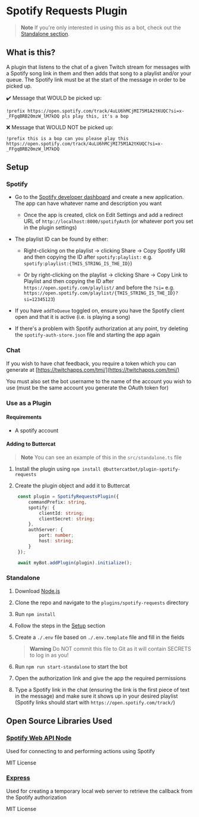 # Spotify Requests Plugin

> **Note**
> If you're only interested in using this as a bot, check out the [Standalone section](#standalone).

## What is this?

A plugin that listens to the chat of a given Twitch stream for messages with a Spotify song link in them and then
adds that song to a playlist and/or your queue. The Spotify link must be at the start of the message in order to be
picked up.

✔️ Message that WOULD be picked up:

```
!prefix https://open.spotify.com/track/4uLU6hMCjMI75M1A2tKUQC?si=x-_FFgqBRB20mzW_lM7kDQ pls play this, it's a bop
```

❌ Message that WOULD NOT be picked up:

```
!prefix this is a bop can you please play this https://open.spotify.com/track/4uLU6hMCjMI75M1A2tKUQC?si=x-_FFgqBRB20mzW_lM7kDQ
```

## Setup

### Spotify

- Go to the [Spotify developer dashboard](https://developer.spotify.com/dashboard/)
	and create a new application. The app can have whatever name and description you want

	- Once the app is created, click on Edit Settings and add a redirect URL of
		`http://localhost:8000/spotifyAuth` (or whatever port you set in the plugin settings)

- The playlist ID can be found by either:

	- Right-clicking on the playlist -> clicking Share -> Copy Spotify URI and then copying the ID
		after `spotify:playlist:`
		e.g. `spotify:playlist:{THIS_STRING_IS_THE_ID}`)

	- Or by right-clicking on the playlist -> clicking Share -> Copy Link to Playlist and then copying the ID
		after `https://open.spotify.com/playlist/` and before the `?si=`
		e.g. `https://open.spotify.com/playlist/{THIS_STRING_IS_THE_ID}?si=12345123`)

- If you have `addToQueue` toggled on, ensure you have the Spotify client open and that it is active (i.e. is playing
	a song)

- If there's a problem with Spotify authorization at any point, try deleting the
	`spotify-auth-store.json` file and starting the app again

### Chat

If you wish to have chat feedback, you require a token which you can generate at
[https://twitchapps.com/tmi/](https://twitchapps.com/tmi/)

You must also set the bot username to the name of the account you wish to use (must be the same account you
generate the
OAuth token for)

### Use as a Plugin

#### Requirements

- A spotify account

#### Adding to Buttercat

> **Note**
> You can see an example of this in the `src/standalone.ts` file

1. Install the plugin using `npm install @buttercatbot/plugin-spotify-requests`
2. Create the plugin object and add it to Buttercat

	```typescript
	 const plugin = SpotifyRequestsPlugin({
		 commandPrefix: string,
		 spotify: {
			 clientId: string;
			 clientSecret: string;
		 },
		 authServer: {
			 port: number;
			 host: string;
		 }
	 });

	 await myBot.addPlugin(plugin).initialize();
	 ```

### Standalone

1. Download [Node.js](https://nodejs.org/en/)

2. Clone the repo and navigate to the `plugins/spotify-requests` directory

3. Run `npm install`

4. Follow the steps in the [Setup](#setup) section

5. Create a `./.env` file based on `./.env.template` file and fill in the fields

	> **Warning**
	> Do NOT commit this file to Git as it will contain SECRETS to log in as you!

6. Run `npm run start-standalone` to start the bot

7. Open the authorization link and give the app the required permissions

8. Type a Spotify link in the chat (ensuring the link is the first piece of text in the message)
   and make sure it shows up in your desired playlist (Spotify links should start
   with `https://open.spotify.com/track/`)

## Open Source Libraries Used

### [Spotify Web API Node](https://github.com/thelinmichael/spotify-web-api-node)

Used for connecting to and performing actions using Spotify

MIT License

### [Express](https://github.com/expressjs/express)

Used for creating a temporary local web server to retrieve the callback from the Spotify authorization

MIT License
